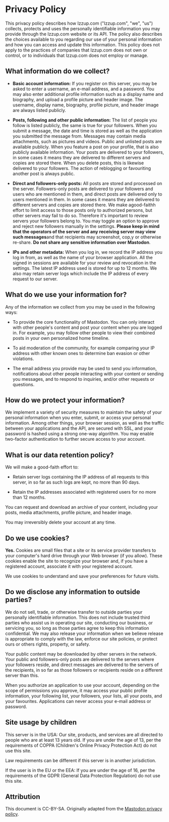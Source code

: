 # Privacy Policy

This privacy policy describes how Izzup.com ("Izzup.com", "we", "us") collects, protects and uses the personally identifiable information you may provide through the Izzup.com website or its API. The policy also describes the choices available to you regarding our use of your personal information and how you can access and update this information. This policy does not apply to the practices of companies that Izzup.com does not own or control, or to individuals that Izzup.com does not employ or manage.

## What information do we collect?

* **Basic account information:** If you register on this server, you may be asked to enter a username, an e-mail address, and a password. You may also enter additional profile information such as a display name and biography, and upload a profile picture and header image. The username, display name, biography, profile picture, and header image are always listed publicly.

* **Posts, following and other public information:** The list of people you follow is listed publicly, the same is true for your followers. When you submit a message, the date and time is stored as well as the application you submitted the message from. Messages may contain media attachments, such as pictures and videos. Public and unlisted posts are available publicly. When you feature a post on your profile, that is also publicly available information. Your posts are delivered to your followers, in some cases it means they are delivered to different servers and copies are stored there. When you delete posts, this is likewise delivered to your followers. The action of reblogging or favouriting another post is always public.

* **Direct and followers-only posts:** All posts are stored and processed on the server. Followers-only posts are delivered to your followers and users who are mentioned in them, and direct posts are delivered only to users mentioned in them. In some cases it means they are delivered to different servers and copies are stored there. We make agood-faithh effort to limit access to those posts only to authorized persons, but other servers may fail to do so. Therefore it's important to review servers your followers belong to. You may toggle an option to approve and reject new followers manually in the settings. **Please keep in mind that the operators of the server and any receiving server may view such messages**and that recipients may screenshot, cop,y or otherwise re-share. **Do not share any sensitive information over Mastodon**.

* **IPs and other metadata:** When you log in, we record the IP address you log in from, as well as the name of your browser application. All the signed in sessions are available for your review and revocation in the settings. The latest IP address used is stored for up to 12 months. We also may retain server logs which include the IP address of every request to our server.


## What do we use your information for?

Any of the information we collect from you may be used in the following ways:

* To provide the core functionality of Mastodon. You can only interact with other people's content and post your content when you are logged in. For example, you may follow other people to view their combined posts in your own personalized home timeline.

* To aid moderation of the community, for example comparing your IP address with other known ones to determine ban evasion or other violations.

* The email address you provide may be used to send you information, notifications about other people interacting with your content or sending you messages, and to respond to inquiries, and/or other requests or questions.

## How do we protect your information?

We implement a variety of security measures to maintain the safety of your personal information when you enter, submit, or access your personal information. Among other things, your browser session, as well as the traffic between your applications and the API, are secured with SSL, and your password is hashed using a strong one-way algorithm. You may enable two-factor authentication to further secure access to your account.

## What is our data retention policy?

We will make a good-faith effort to:

* Retain server logs containing the IP address of all requests to this server, in so far as such logs are kept, no more than 90 days.

* Retain the IP addresses associated with registered users for no more than 12 months.

You can request and download an archive of your content, including your posts, media attachments, profile picture, and header image.

You may irreversibly delete your account at any time.

## Do we use cookies?

**Yes.** Cookies are small files that a site or its service provider transfers to your computer's hard drive through your Web browser (if you allow). These cookies enable the site to recognize your browser and, if you have a registered account, associate it with your registered account.

We use cookies to understand and save your preferences for future visits.

## Do we disclose any information to outside parties?

We do not sell, trade, or otherwise transfer to outside parties your personally identifiable information. This does not include trusted third parties who assist us in operating our site, conducting our business, or servicing you, so long as those parties agree to keep this information confidential. We may also release your information when we believe release is appropriate to comply with the law, enforce our site policies, or protect ours or others rights, property, or safety.

Your public content may be downloaded by other servers in the network. Your public and followers-only posts are delivered to the servers where your followers reside, and direct messages are delivered to the servers of the recipients, in so far as those followers or recipients reside on a different server than this.

When you authorize an application to use your account, depending on the scope of permissions you approve, it may access your public profile information, your following list, your followers, your lists, all your posts, and your favourites. Applications can never access your e-mail address or password.

## Site usage by children
This server is in the USA: Our site, products, and services are all directed to people who are at least 13 years old. If you are under the age of 13, per the requirements of COPPA (Children's Online Privacy Protection Act) do not use this site.

Law requirements can be different if this server is in another jurisdiction.

If the user is in the EU or the EEA: If you are under the age of 16, per the requirements of the GDPR (General Data Protection Regulation) do not use this site.

## Attribution

This document is CC-BY-SA. Originally adapted from the [Mastodon privacy policy](https://mastodon.social/privacy-policy).